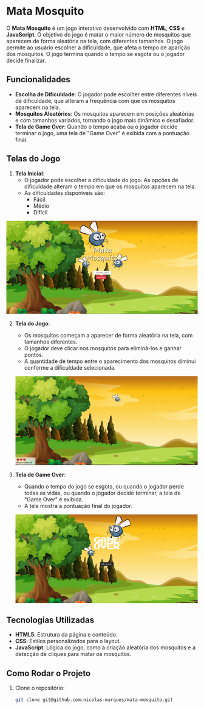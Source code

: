 # Mata Mosquito

O **Mata Mosquito** é um jogo interativo desenvolvido com **HTML**, **CSS** e **JavaScript**. O objetivo do jogo é matar o maior número de mosquitos que aparecem de forma aleatória na tela, com diferentes tamanhos. O jogo permite ao usuário escolher a dificuldade, que afeta o tempo de aparição dos mosquitos. O jogo termina quando o tempo se esgota ou o jogador decide finalizar.

## Funcionalidades

- **Escolha de Dificuldade**: O jogador pode escolher entre diferentes níveis de dificuldade, que alteram a frequência com que os mosquitos aparecem na tela.
- **Mosquitos Aleatórios**: Os mosquitos aparecem em posições aleatórias e com tamanhos variados, tornando o jogo mais dinâmico e desafiador.
- **Tela de Game Over**: Quando o tempo acaba ou o jogador decide terminar o jogo, uma tela de "Game Over" é exibida com a pontuação final.

## Telas do Jogo

1. **Tela Inicial**:
   - O jogador pode escolher a dificuldade do jogo. As opções de dificuldade alteram o tempo em que os mosquitos aparecem na tela.
   - As dificuldades disponíveis são:
     - Fácil
     - Médio
     - Difícil

![Tela inicial](imagens/mosq1.png)



2. **Tela do Jogo**:
   - Os mosquitos começam a aparecer de forma aleatória na tela, com tamanhos diferentes.
   - O jogador deve clicar nos mosquitos para eliminá-los e ganhar pontos.
   - A quantidade de tempo entre o aparecimento dos mosquitos diminui conforme a dificuldade selecionada.


   ![Tela inicial](imagens/mosq2.png)

3. **Tela de Game Over**:
   - Quando o tempo do jogo se esgota, ou quando o jogador perde todas as vidas, ou quando o jogador decide terminar, a tela de "Game Over" é exibida.
   - A tela mostra a pontuação final do jogador.


   ![Tela inicial](imagens/mosq3.png)

## Tecnologias Utilizadas

- **HTML5**: Estrutura da página e conteúdo.
- **CSS**: Estilos personalizados para o layout.
- **JavaScript**: Lógica do jogo, como a criação aleatória dos mosquitos e a detecção de cliques para matar os mosquitos.

## Como Rodar o Projeto

1. Clone o repositório:
   ```bash
   git clone git@github.com:nicolas-marques/mata-mosquito.git
